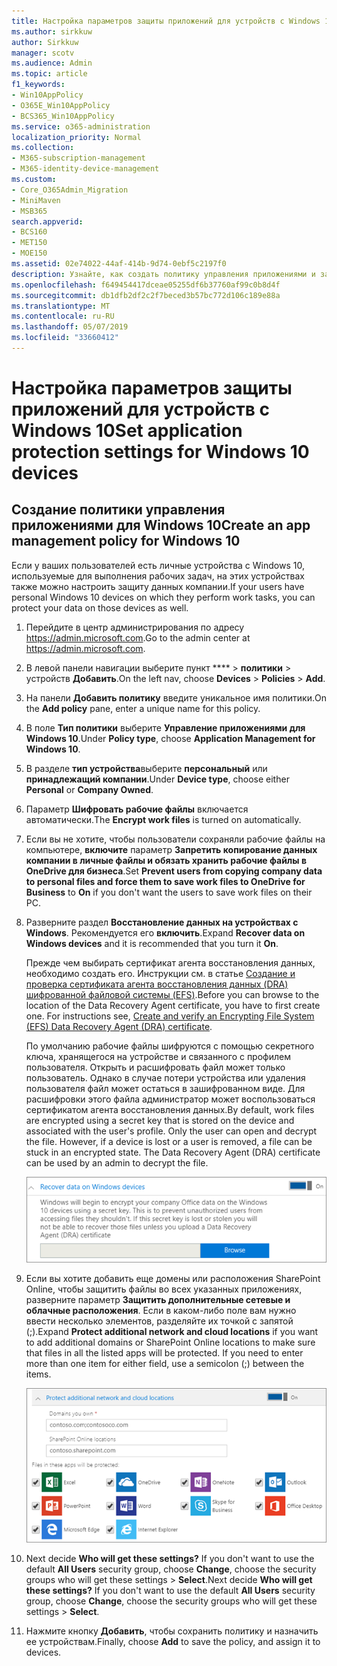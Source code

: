 ```yaml
---
title: Настройка параметров защиты приложений для устройств с Windows 10
ms.author: sirkkuw
author: Sirkkuw
manager: scotv
ms.audience: Admin
ms.topic: article
f1_keywords:
- Win10AppPolicy
- O365E_Win10AppPolicy
- BCS365_Win10AppPolicy
ms.service: o365-administration
localization_priority: Normal
ms.collection:
- M365-subscription-management
- M365-identity-device-management
ms.custom:
- Core_O365Admin_Migration
- MiniMaven
- MSB365
search.appverid:
- BCS160
- MET150
- MOE150
ms.assetid: 02e74022-44af-414b-9d74-0ebf5c2197f0
description: Узнайте, как создать политику управления приложениями и защитить рабочие файлы на устройствах с Windows 10.
ms.openlocfilehash: f649454417dceae05255df6b37760af99c0b8d4f
ms.sourcegitcommit: db1dfb2df2c2f7beced3b57bc772d106c189e88a
ms.translationtype: MT
ms.contentlocale: ru-RU
ms.lasthandoff: 05/07/2019
ms.locfileid: "33660412"
---
```

# <a name="set-application-protection-settings-for-windows-10-devices"></a><span data-ttu-id="a6ac2-103">Настройка параметров защиты приложений для устройств с Windows 10</span><span class="sxs-lookup"><span data-stu-id="a6ac2-103">Set application protection settings for Windows 10 devices</span></span>

## <a name="create-an-app-management-policy-for-windows-10"></a><span data-ttu-id="a6ac2-104">Создание политики управления приложениями для Windows 10</span><span class="sxs-lookup"><span data-stu-id="a6ac2-104">Create an app management policy for Windows 10</span></span>

<span data-ttu-id="a6ac2-105">Если у ваших пользователей есть личные устройства с Windows 10, используемые для выполнения рабочих задач, на этих устройствах также можно настроить защиту данных компании.</span><span class="sxs-lookup"><span data-stu-id="a6ac2-105">If your users have personal Windows 10 devices on which they perform work tasks, you can protect your data on those devices as well.</span></span>
  
1. <span data-ttu-id="a6ac2-106">Перейдите в центр администрирования по адресу <a href="https://go.microsoft.com/fwlink/p/?linkid=837890" target="_blank">https://admin.microsoft.com</a>.</span><span class="sxs-lookup"><span data-stu-id="a6ac2-106">Go to the admin center at <a href="https://go.microsoft.com/fwlink/p/?linkid=837890" target="_blank">https://admin.microsoft.com</a>.</span></span> 
    
2. <span data-ttu-id="a6ac2-107">В левой панели навигации выберите пункт \*\*\*\* \> **политики** \> устройств **Добавить**.</span><span class="sxs-lookup"><span data-stu-id="a6ac2-107">On the left nav, choose **Devices** \> **Policies** \> **Add**.</span></span>

3. <span data-ttu-id="a6ac2-108">На панели **Добавить политику** введите уникальное имя политики.</span><span class="sxs-lookup"><span data-stu-id="a6ac2-108">On the **Add policy** pane, enter a unique name for this policy.</span></span> 
    
4. <span data-ttu-id="a6ac2-109">В поле **Тип политики** выберите **Управление приложениями для Windows 10**.</span><span class="sxs-lookup"><span data-stu-id="a6ac2-109">Under **Policy type**, choose **Application Management for Windows 10**.</span></span>
    
5. <span data-ttu-id="a6ac2-110">В разделе **тип устройства**выберите **персональный** или **принадлежащий компании**.</span><span class="sxs-lookup"><span data-stu-id="a6ac2-110">Under **Device type**, choose either **Personal** or **Company Owned**.</span></span>
    
6. <span data-ttu-id="a6ac2-111">Параметр **Шифровать рабочие файлы** включается автоматически.</span><span class="sxs-lookup"><span data-stu-id="a6ac2-111">The **Encrypt work files** is turned on automatically.</span></span> 
    
7. <span data-ttu-id="a6ac2-112">Если вы не хотите, чтобы пользователи сохраняли рабочие файлы на компьютере, **включите** параметр **Запретить копирование данных компании в личные файлы и обязать хранить рабочие файлы в OneDrive для бизнеса**.</span><span class="sxs-lookup"><span data-stu-id="a6ac2-112">Set **Prevent users from copying company data to personal files and force them to save work files to OneDrive for Business** to **On** if you don't want the users to save work files on their PC.</span></span> 
    
9. <span data-ttu-id="a6ac2-113">Разверните раздел **Восстановление данных на устройствах с Windows**. Рекомендуется его **включить**.</span><span class="sxs-lookup"><span data-stu-id="a6ac2-113">Expand **Recover data on Windows devices** and it is recommended that you turn it **On**.</span></span>
    
    <span data-ttu-id="a6ac2-p101">Прежде чем выбирать сертификат агента восстановления данных, необходимо создать его. Инструкции см. в статье [Создание и проверка сертификата агента восстановления данных (DRA) шифрованной файловой системы (EFS)](https://go.microsoft.com/fwlink/p/?linkid=853700).</span><span class="sxs-lookup"><span data-stu-id="a6ac2-p101">Before you can browse to the location of the Data Recovery Agent certificate, you have to first create one. For instructions see, [Create and verify an Encrypting File System (EFS) Data Recovery Agent (DRA) certificate](https://go.microsoft.com/fwlink/p/?linkid=853700).</span></span>
    
    <span data-ttu-id="a6ac2-p102">По умолчанию рабочие файлы шифруются с помощью секретного ключа, хранящегося на устройстве и связанного с профилем пользователя. Открыть и расшифровать файл может только пользователь. Однако в случае потери устройства или удаления пользователя файл может остаться в зашифрованном виде. Для расшифровки этого файла администратор может воспользоваться сертификатом агента восстановления данных.</span><span class="sxs-lookup"><span data-stu-id="a6ac2-p102">By default, work files are encrypted using a secret key that is stored on the device and associated with the user's profile. Only the user can open and decrypt the file. However, if a device is lost or a user is removed, a file can be stuck in an encrypted state. The Data Recovery Agent (DRA) certificate can be used by an admin to decrypt the file.</span></span>
    
    ![Browse to Data Recovery Agent certificate.](media/7d7d664f-b72f-4293-a3e7-d0fa7371366c.png)
  
10. <span data-ttu-id="a6ac2-p103">Если вы хотите добавить еще домены или расположения SharePoint Online, чтобы защитить файлы во всех указанных приложениях, разверните параметр **Защитить дополнительные сетевые и облачные расположения**. Если в каком-либо поле вам нужно ввести несколько элементов, разделяйте их точкой с запятой (;).</span><span class="sxs-lookup"><span data-stu-id="a6ac2-p103">Expand **Protect additional network and cloud locations** if you want to add additional domains or SharePoint Online locations to make sure that files in all the listed apps will be protected. If you need to enter more than one item for either field, use a semicolon (;) between the items.</span></span>
    
    ![Expand Protect additional network and cloud locations, and enter domains or SharePoint Online sites you own.](media/7afaa0c7-ba53-456d-8c61-312c45e09625.png)
  
11. <span data-ttu-id="a6ac2-p104">Next decide **Who will get these settings?** If you don't want to use the default **All Users** security group, choose **Change**, choose the security groups who will get these settings \> **Select**.</span><span class="sxs-lookup"><span data-stu-id="a6ac2-p104">Next decide **Who will get these settings?** If you don't want to use the default **All Users** security group, choose **Change**, choose the security groups who will get these settings \> **Select**.</span></span>
    
12. <span data-ttu-id="a6ac2-126">Нажмите кнопку **Добавить**, чтобы сохранить политику и назначить ее устройствам.</span><span class="sxs-lookup"><span data-stu-id="a6ac2-126">Finally, choose **Add** to save the policy, and assign it to devices.</span></span> 